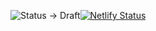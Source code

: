 ![Status -> Draft](https://img.shields.io/badge/Status-Draft-green.svg?style=flat)[![Netlify Status](https://api.netlify.com/api/v1/badges/7c5089bc-1529-4208-9867-8d0f6b798f47/deploy-status)](https://app.netlify.com/sites/clean-todo/deploys)
